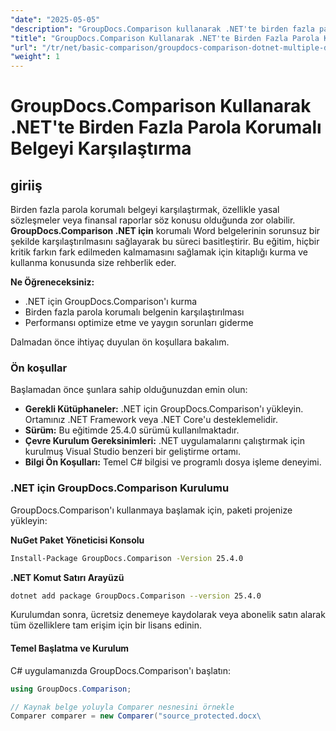 ```yaml
---
"date": "2025-05-05"
"description": "GroupDocs.Comparison kullanarak .NET'te birden fazla parola korumalı belgenin nasıl karşılaştırılacağını öğrenin. Bu kılavuz kurulum, uygulama ve en iyi uygulamaları kapsar."
"title": "GroupDocs.Comparison Kullanarak .NET'te Birden Fazla Parola Korumalı Belgeyi Karşılaştırma"
"url": "/tr/net/basic-comparison/groupdocs-comparison-dotnet-multiple-documents/"
"weight": 1
---
```


# GroupDocs.Comparison Kullanarak .NET'te Birden Fazla Parola Korumalı Belgeyi Karşılaştırma

## giriiş

Birden fazla parola korumalı belgeyi karşılaştırmak, özellikle yasal sözleşmeler veya finansal raporlar söz konusu olduğunda zor olabilir. **GroupDocs.Comparison .NET için** korumalı Word belgelerinin sorunsuz bir şekilde karşılaştırılmasını sağlayarak bu süreci basitleştirir. Bu eğitim, hiçbir kritik farkın fark edilmeden kalmamasını sağlamak için kitaplığı kurma ve kullanma konusunda size rehberlik eder.

**Ne Öğreneceksiniz:**

- .NET için GroupDocs.Comparison'ı kurma
- Birden fazla parola korumalı belgenin karşılaştırılması
- Performansı optimize etme ve yaygın sorunları giderme

Dalmadan önce ihtiyaç duyulan ön koşullara bakalım.

### Ön koşullar

Başlamadan önce şunlara sahip olduğunuzdan emin olun:

- **Gerekli Kütüphaneler:** .NET için GroupDocs.Comparison'ı yükleyin. Ortamınız .NET Framework veya .NET Core'u desteklemelidir.
- **Sürüm:** Bu eğitimde 25.4.0 sürümü kullanılmaktadır.
- **Çevre Kurulum Gereksinimleri:** .NET uygulamalarını çalıştırmak için kurulmuş Visual Studio benzeri bir geliştirme ortamı.
- **Bilgi Ön Koşulları:** Temel C# bilgisi ve programlı dosya işleme deneyimi.

### .NET için GroupDocs.Comparison Kurulumu

GroupDocs.Comparison'ı kullanmaya başlamak için, paketi projenize yükleyin:

**NuGet Paket Yöneticisi Konsolu**
```bash
Install-Package GroupDocs.Comparison -Version 25.4.0
```

**.NET Komut Satırı Arayüzü**
```bash
dotnet add package GroupDocs.Comparison --version 25.4.0
```

Kurulumdan sonra, ücretsiz denemeye kaydolarak veya abonelik satın alarak tüm özelliklere tam erişim için bir lisans edinin.

#### Temel Başlatma ve Kurulum

C# uygulamanızda GroupDocs.Comparison'ı başlatın:

```csharp
using GroupDocs.Comparison;

// Kaynak belge yoluyla Comparer nesnesini örnekle
Comparer comparer = new Comparer("source_protected.docx\
